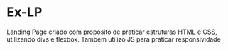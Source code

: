 # Ex-LP
 Landing Page criado com propósito de praticar estruturas HTML e CSS, utilizando divs e flexbox. Também utilizo JS para praticar responsividade

